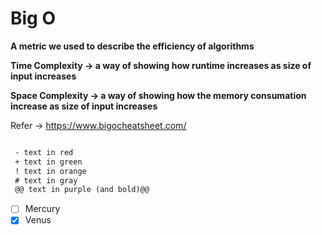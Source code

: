 # Big O 

  **A metric we used to describe the efficiency of algorithms**
  
  **Time Complexity -> a way of showing how runtime increases as size of input increases**
  
  **Space Complexity -> a way of showing how the memory consumation increase as size of input increases**

  Refer -> https://www.bigocheatsheet.com/
  
  
 ```diff

  - text in red
  + text in green 
  ! text in orange 
  # text in gray 
  @@ text in purple (and bold)@@
 ```

 - [ ] Mercury
  - [x] Venus
